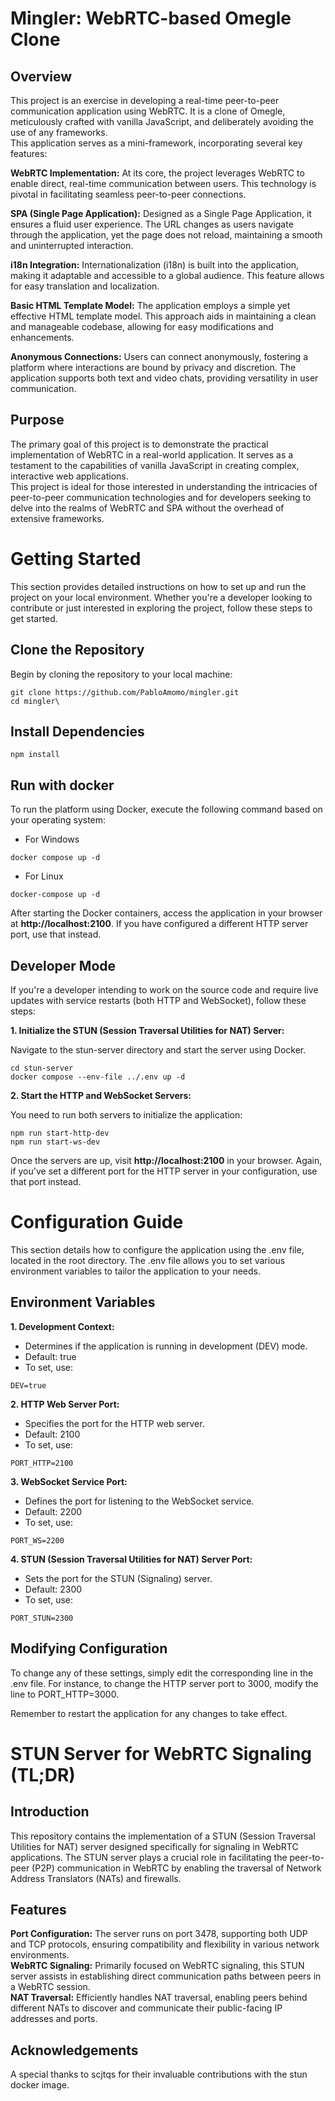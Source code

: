# Mingler: WebRTC-based Omegle Clone

## Overview

This project is an exercise in developing a real-time peer-to-peer communication application using WebRTC. It is a clone of Omegle, meticulously crafted with vanilla JavaScript, and deliberately avoiding the use of any frameworks.\
This application serves as a mini-framework, incorporating several key features:

**WebRTC Implementation:** At its core, the project leverages WebRTC to enable direct, real-time communication between users. This technology is pivotal in facilitating seamless peer-to-peer connections.

**SPA (Single Page Application):** Designed as a Single Page Application, it ensures a fluid user experience. The URL changes as users navigate through the application, yet the page does not reload, maintaining a smooth and uninterrupted interaction.

**i18n Integration:** Internationalization (i18n) is built into the application, making it adaptable and accessible to a global audience. This feature allows for easy translation and localization.

**Basic HTML Template Model:** The application employs a simple yet effective HTML template model. This approach aids in maintaining a clean and manageable codebase, allowing for easy modifications and enhancements.

**Anonymous Connections:** Users can connect anonymously, fostering a platform where interactions are bound by privacy and discretion. The application supports both text and video chats, providing versatility in user communication.

## Purpose

The primary goal of this project is to demonstrate the practical implementation of WebRTC in a real-world application. It serves as a testament to the capabilities of vanilla JavaScript in creating complex, interactive web applications.\
This project is ideal for those interested in understanding the intricacies of peer-to-peer communication technologies and for developers seeking to delve into the realms of WebRTC and SPA without the overhead of extensive frameworks.

# Getting Started

This section provides detailed instructions on how to set up and run the project on your local environment. Whether you're a developer looking to contribute or just interested in exploring the project, follow these steps to get started.

## Clone the Repository

Begin by cloning the repository to your local machine:

```
git clone https://github.com/PabloAmomo/mingler.git
cd mingler\
```

## Install Dependencies

```
npm install
```

## Run with docker

To run the platform using Docker, execute the following command based on your operating system:

- For Windows

```
docker compose up -d
```

- For Linux

```
docker-compose up -d
```

After starting the Docker containers, access the application in your browser at **http://localhost:2100**. If you have configured a different HTTP server port, use that instead.

## Developer Mode

If you're a developer intending to work on the source code and require live updates with service restarts (both HTTP and WebSocket), follow these steps:

**1. Initialize the STUN (Session Traversal Utilities for NAT) Server:**

Navigate to the stun-server directory and start the server using Docker.

```
cd stun-server
docker compose --env-file ../.env up -d
```

**2. Start the HTTP and WebSocket Servers:**

You need to run both servers to initialize the application:

```
npm run start-http-dev
npm run start-ws-dev
```

Once the servers are up, visit **http://localhost:2100** in your browser. Again, if you've set a different port for the HTTP server in your configuration, use that port instead.

# Configuration Guide

This section details how to configure the application using the .env file, located in the root directory. The .env file allows you to set various environment variables to tailor the application to your needs.

## Environment Variables

**1. Development Context:**

- Determines if the application is running in development (DEV) mode.
- Default: true
- To set, use:

```
DEV=true
```

**2. HTTP Web Server Port:**

- Specifies the port for the HTTP web server.
- Default: 2100
- To set, use:

```
PORT_HTTP=2100
```

**3. WebSocket Service Port:**

- Defines the port for listening to the WebSocket service.
- Default: 2200
- To set, use:

```
PORT_WS=2200
```

**4. STUN (Session Traversal Utilities for NAT) Server Port:**

- Sets the port for the STUN (Signaling) server.
- Default: 2300
- To set, use:

```
PORT_STUN=2300
```

## Modifying Configuration

To change any of these settings, simply edit the corresponding line in the .env file. For instance, to change the HTTP server port to 3000, modify the line to PORT_HTTP=3000.

Remember to restart the application for any changes to take effect.

# STUN Server for WebRTC Signaling (TL;DR)

## Introduction

This repository contains the implementation of a STUN (Session Traversal Utilities for NAT) server designed specifically for signaling in WebRTC applications. The STUN server plays a crucial role in facilitating the peer-to-peer (P2P) communication in WebRTC by enabling the traversal of Network Address Translators (NATs) and firewalls.

## Features

**Port Configuration:** The server runs on port 3478, supporting both UDP and TCP protocols, ensuring compatibility and flexibility in various network environments.\
**WebRTC Signaling:** Primarily focused on WebRTC signaling, this STUN server assists in establishing direct communication paths between peers in a WebRTC session.\
**NAT Traversal:** Efficiently handles NAT traversal, enabling peers behind different NATs to discover and communicate their public-facing IP addresses and ports.

## Acknowledgements

A special thanks to scjtqs for their invaluable contributions with the stun docker image.

